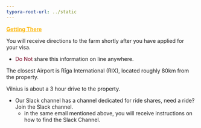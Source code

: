 ```yaml
---
typora-root-url: ../static
---
```


<span style="color:#fdb913;">**<u>Getting There</u>**</span>

You will receive directions to the farm shortly after you have applied for your visa.

- <span style="color:#77011e;">Do Not</span>  share this information on line anywhere.



The closest Airport is Rīga International (RIX), located roughly 80km from the property.

Vilnius is about a 3 hour drive to the property.

- Our Slack channel has a channel dedicated for ride shares, need a ride?  Join the Slack channel.
  - in the same email mentioned above, you will receive instructions on how to find the Slack Channel.

